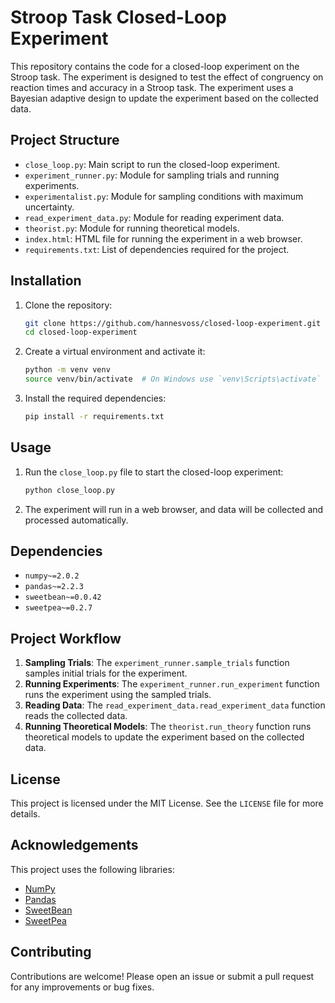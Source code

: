# Stroop Task Closed-Loop Experiment

This repository contains the code for a closed-loop experiment on the Stroop task. The experiment is designed to test
the effect of congruency on reaction times and accuracy in a Stroop task. The experiment uses a Bayesian adaptive design
to update the experiment based on the collected data.

## Project Structure

- `close_loop.py`: Main script to run the closed-loop experiment.
- `experiment_runner.py`: Module for sampling trials and running experiments.
- `experimentalist.py`: Module for sampling conditions with maximum uncertainty.
- `read_experiment_data.py`: Module for reading experiment data.
- `theorist.py`: Module for running theoretical models.
- `index.html`: HTML file for running the experiment in a web browser.
- `requirements.txt`: List of dependencies required for the project.

## Installation

1. Clone the repository:
    ```sh
    git clone https://github.com/hannesvoss/closed-loop-experiment.git
    cd closed-loop-experiment
    ```

2. Create a virtual environment and activate it:
    ```sh
    python -m venv venv
    source venv/bin/activate  # On Windows use `venv\Scripts\activate`
    ```

3. Install the required dependencies:
    ```sh
    pip install -r requirements.txt
    ```

## Usage

1. Run the `close_loop.py` file to start the closed-loop experiment:
    ```sh
    python close_loop.py
    ```

2. The experiment will run in a web browser, and data will be collected and processed automatically.

## Dependencies

- `numpy~=2.0.2`
- `pandas~=2.2.3`
- `sweetbean~=0.0.42`
- `sweetpea~=0.2.7`

## Project Workflow

1. **Sampling Trials**: The `experiment_runner.sample_trials` function samples initial trials for the experiment.
2. **Running Experiments**: The `experiment_runner.run_experiment` function runs the experiment using the sampled
   trials.
3. **Reading Data**: The `read_experiment_data.read_experiment_data` function reads the collected data.
4. **Running Theoretical Models**: The `theorist.run_theory` function runs theoretical models to update the experiment
   based on the collected data.

## License

This project is licensed under the MIT License. See the `LICENSE` file for more details.

## Acknowledgements

This project uses the following libraries:

- [NumPy](https://numpy.org/)
- [Pandas](https://pandas.pydata.org/)
- [SweetBean](https://github.com/sweetbean-org/sweetbean)
- [SweetPea](https://github.com/sweetpea-org/sweetpea)

## Contributing

Contributions are welcome! Please open an issue or submit a pull request for any improvements or bug fixes.